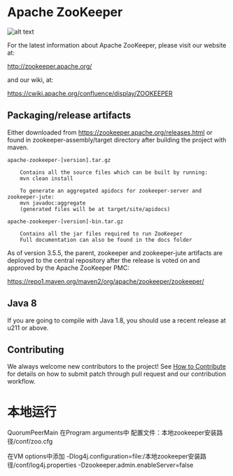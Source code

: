 # Apache ZooKeeper
![alt text](https://zookeeper.apache.org/images/zookeeper_small.gif "ZooKeeper")

For the latest information about Apache ZooKeeper, please visit our website at:

   http://zookeeper.apache.org/

and our wiki, at:

   https://cwiki.apache.org/confluence/display/ZOOKEEPER

## Packaging/release artifacts

Either downloaded from https://zookeeper.apache.org/releases.html or
found in zookeeper-assembly/target directory after building the project with maven.

    apache-zookeeper-[version].tar.gz

        Contains all the source files which can be built by running:
        mvn clean install

        To generate an aggregated apidocs for zookeeper-server and zookeeper-jute:
        mvn javadoc:aggregate
        (generated files will be at target/site/apidocs)

    apache-zookeeper-[version]-bin.tar.gz

        Contains all the jar files required to run ZooKeeper
        Full documentation can also be found in the docs folder

As of version 3.5.5, the parent, zookeeper and zookeeper-jute artifacts
are deployed to the central repository after the release
is voted on and approved by the Apache ZooKeeper PMC:

  https://repo1.maven.org/maven2/org/apache/zookeeper/zookeeper/

## Java 8

If you are going to compile with Java 1.8, you should use a
recent release at u211 or above. 

## Contributing
We always welcome new contributors to the project! See [How to Contribute](https://cwiki.apache.org/confluence/display/ZOOKEEPER/HowToContribute) for details on how to submit patch through pull request and our contribution workflow.


# 本地运行
QuorumPeerMain
在Program arguments中
配置文件：本地zookeeper安装路径/conf/zoo.cfg

在VM options中添加
-Dlog4j.configuration=file:/本地zookeeper安装路径/conf/log4j.properties
-Dzookeeper.admin.enableServer=false